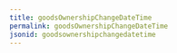 ```yaml
---
title: goodsOwnershipChangeDateTime
permalink: goodsOwnershipChangeDateTime
jsonid: goodsownershipchangedatetime
---
```

